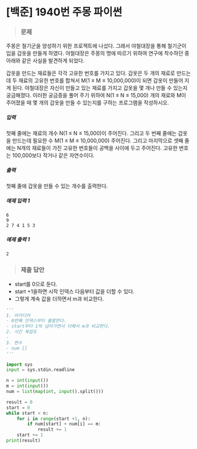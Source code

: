 # [백준] 1940번 주몽 파이썬

> ### 문제

주몽은 철기군을 양성하기 위한 프로젝트에 나섰다. 그래서 야철대장을 통해 철기군이 입을 갑옷을 만들게 하였다. 야철대장은 주몽의 명에 따르기 위하여 연구에 착수하던 중 아래와 같은 사실을 발견하게 되었다.

갑옷을 만드는 재료들은 각각 고유한 번호를 가지고 있다. 갑옷은 두 개의 재료로 만드는데 두 재료의 고유한 번호를 합쳐서 M(1 ≤ M ≤ 10,000,000)이 되면 갑옷이 만들어 지게 된다. 야철대장은 자신이 만들고 있는 재료를 가지고 갑옷을 몇 개나 만들 수 있는지 궁금해졌다. 이러한 궁금증을 풀어 주기 위하여 N(1 ≤ N ≤ 15,000) 개의 재료와 M이 주어졌을 때 몇 개의 갑옷을 만들 수 있는지를 구하는 프로그램을 작성하시오.

##### 입력

첫째 줄에는 재료의 개수 N(1 ≤ N ≤ 15,000)이 주어진다. 그리고 두 번째 줄에는 갑옷을 만드는데 필요한 수 M(1 ≤ M ≤ 10,000,000) 주어진다. 그리고 마지막으로 셋째 줄에는 N개의 재료들이 가진 고유한 번호들이 공백을 사이에 두고 주어진다. 고유한 번호는 100,000보다 작거나 같은 자연수이다.

##### 출력

첫째 줄에 갑옷을 만들 수 있는 개수를 출력한다.

##### 예제 입력 1

```
6
9
2 7 4 1 5 3
```

##### 예제 출력 1

```
2
```

> ### 제출 답안

- start를 0으로 둔다.
- start +1을하면 시작 인덱스 다음부터 값을 더할 수 있다.
- 그렇게 계속 값을 더하면서 m과 비교한다.

```python
'''
1. 아이디어
- 0번째 인덱스부터 출발한다.
- start부터 1씩 넘어가면서 더해서 m과 비교한다.
2. 시간 복잡도
- 
3. 변수
- num []
'''

import sys
input = sys.stdin.readline

n = int(input())
m = int(input())
num = list(map(int, input().split()))

result = 0
start = 0
while start < n:
    for i in range(start +1, n):
        if num[start] + num[i] == m:
            result += 1
    start += 1
print(result)
```


